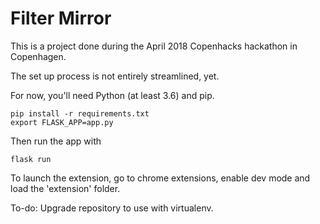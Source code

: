 # Filter Mirror

This is a project done during the April 2018 Copenhacks hackathon in Copenhagen.

The set up process is not entirely streamlined, yet.

For now, you'll need Python (at least 3.6) and pip.

```
pip install -r requirements.txt
export FLASK_APP=app.py
```
Then run the app with 
```
flask run
```

To launch the extension, go to chrome extensions, enable dev mode and load the 'extension' folder.

To-do: Upgrade repository to use with virtualenv.
